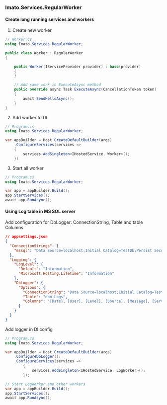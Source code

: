 ### Imato.Services.RegularWorker

#### Create long running services and workers

1. Create new worker
```csharp
// Worker.cs
using Imato.Services.RegularWorker;

public class Worker : RegularWorker
{

    public Worker(IServiceProvider provider) : base(provider)
    {
    }

    // Add same work in ExecuteAsync method
    public override async Task ExecuteAsync(CancellationToken token)
    {
        await SendHelloAsync();
    }
}
```

2. Add worker to DI
```csharp  
// Program.cs
using Imato.Services.RegularWorker;

var appBuilder = Host.CreateDefaultBuilder(args)
    .ConfigureServices(services =>
    {
        services.AddSingleton<IHostedService, Worker>();
    })
```

3. Start all worker
```csharp
// Program.cs
using Imato.Services.RegularWorker;

var app = appBuilder.Build();
app.StartServices();
await app.RunAsync();
```

#### Using Log table in MS SQL server

Add configuration for DbLogger: ConnectionString, Table and table Columns
```json
// appsettings.json
{
  "ConnectionStrings": {
    "mssql": "Data Source=localhost;Initial Catalog=TestDb;Persist Security Info=True;User ID=test;Password=test;"
  },
  "Logging": {
    "LogLevel": {
      "Default": "Information",
      "Microsoft.Hosting.Lifetime": "Information"
    },
    "DbLogger": {
      "Options": {
        "ConnectionString": "Data Source=localhost;Initial Catalog=TestDb;Persist Security Info=True;User ID=test;Password=test;",
        "Table": "dbo.Logs",
        "Columns": "[Date], [User], [Level], [Source], [Message], [Server]"
      }
    }
  }
}
```

Add logger in DI config
```csharp
// Program.cs
using Imato.Services.RegularWorker;

var appBuilder = Host.CreateDefaultBuilder(args)
    .ConfigureDbLogger();
    .ConfigureServices(services =>
        {
            services.AddSingleton<IHostedService, LogWorker>();
        });

// Start LogWorker and other workers
var app = appBuilder.Build();
app.StartServices();
await app.RunAsync();
```
